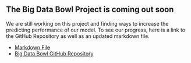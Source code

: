 ## The Big Data Bowl Project is coming out soon

We are still working on this project and finding ways to increase the predicting performance of our model.  To see our progress, here is a link to the GitHub Repository as well as an updated markdown file.  

- [Markdown File](/coursework/final_project_kondo_nicholas.nb.html)
- [Big Data Bowl GitHub Repository](https://github.com/kondolytics/BigDataBowl22)
